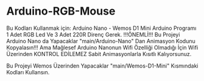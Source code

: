 # Arduino-RGB-Mouse
Bu Kodları Kullanmak için:
Arduino Nano - Wemos D1 Mini
Arduino Programı
1 Adet RGB Led
Ve 3 Adet 220R Direnç
Gerek.
!!!ÖNEMLİ!!! Bu Projeyi Arduino Nano da Yapacaklar "main/Arduino-Nano" Dan Animasyon Kodunu Kopyalasın!!! Ama Mağlesef Arduino Nanonun Wifi Özelliği Olmadığı İçin
Wifi Üzerinden KONTROL EDİLEMEZ Sabit Animasyonlarla Kısıtlı Kalıyorsunuz.

Bu Projeyi Wemos Üzerinden Yapacaklar "main/Wemos-D1-Mini" Kısmındaki Kodları Kullansın.
